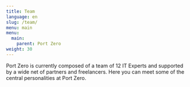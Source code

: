 ```yaml
---
title: Team
language: en
slug: /team/
menu: main
menu:
  main:
    parent: Port Zero
weight: 30
---
```


<p class="lead">
  Port Zero is currently composed of a team of 12 IT Experts and supported by a wide net of partners and freelancers. Here you can meet some of the central personalities at Port Zero.
</p>
